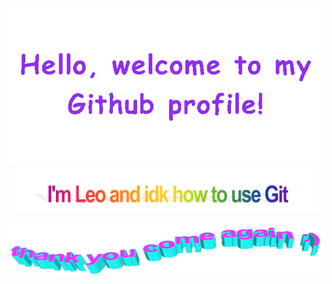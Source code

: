 
<!-- Header Principal -->
<div align="center">
  <img src="./imagenes/welcome.gif" style="max-width: 100%;" alt="Welcome to my Github Profile" />
  <img height="70" alt="My name is Leo and idk how to use Git" src="./imagenes/Im.png" />
  <br />
  <br />
<div>
<div>
  <!-- Footer -->
  <div align="center">

<img height="80" alt="Gracias" width="100%" src="./imagenes/thanks.gif" />
<br />
